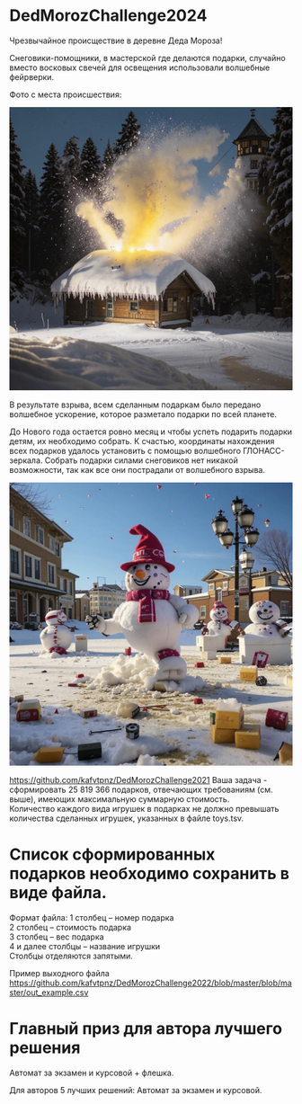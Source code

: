 # DedMorozChallenge2024

Чрезвычайное происществие в деревне Деда Мороза!

Снеговики-помощники, в мастерской где делаются подарки, случайно вместо восковых свечей для освещения использовали волшебные фейрверки.

Фото с места происшествия:

<img src="./blob/master/raw/boom.jpg" width="640"/>


В результате взрыва, всем сделанным подаркам было передано волшебное ускорение, которое разметало подарки по всей планете.

До Нового года остается ровно месяц и чтобы успеть подарить подарки детям, их необходимо собрать. К счастью, координаты нахождения всех подарков удалось установить с помощью волшебного ГЛОНАСС-зеркала.
Собрать подарки силами снеговиков нет никакой возможности, так как все они пострадали от волшебного взрыва.

<img src="./blob/master/raw/snowmanboom2.jpg" width="640"/>


https://github.com/kafvtpnz/DedMorozChallenge2021
Ваша задача - сформировать 25 819 366 подарков, отвечающих требованиям (см. выше), имеющих максимальную суммарную стоимость.  
Количество каждого вида игрушек в подарках не должно превышать количества сделанных игрушек, указанных в файле toys.tsv.

# Список сформированных подарков необходимо сохранить в виде файла.
Формат файла:
1 столбец – номер подарка  
2 столбец – стоимость подарка  
3 столбец – вес подарка  
4 и далее столбцы – название игрушки  
Столбцы отделяются запятыми.

Пример выходного файла https://github.com/kafvtpnz/DedMorozChallenge2022/blob/master/blob/master/out_example.сsv

# Главный приз для автора лучшего решения
Автомат за экзамен и курсовой + флешка.

Для авторов 5 лучших решений: Автомат за экзамен и курсовой.
